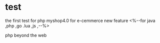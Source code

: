 # test
the first  test for  php  myshop4.0 for e-cemmerce new feature
<%--for java ,php ,go .lua ,js ,--%>

php beyond  the web 

